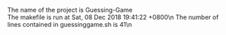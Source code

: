 The name of the project is Guessing-Game</br>
The makefile is run at Sat, 08 Dec 2018 19:41:22 +0800\n
The number of lines contained in guessinggame.sh is 41\n
